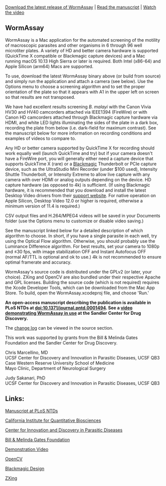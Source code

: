 [Download the latest release of WormAssay](https://github.com/chrismarcellino/wormassay/releases/latest) | [Read the manuscript](http://www.plosntds.org/article/info%3Adoi%2F10.1371%2Fjournal.pntd.0001494) | [Watch the video](http://vimeo.com/34962651)

## WormAssay
WormAssay is a Mac application for the automated screening of the motility of macroscopic parasites and other organisms in 6 through 96 well microtiter plates. A variety of HD and better camera hardware is supported (QuickTime X compatible or Blackmagic capture devices) and a Mac running macOS 10.13 High Sierra or later is required. Both Intel (x86-64) and Apple Silicon (arm64) Macs are supported.

To use, download the latest WormAssay binary above (or build from source) and simply run the application and attach a camera (see below). Use the Options menu to choose a screening algorithm and to set the proper orientation of the plate so that it appears with A1 in the upper left on screen so that results are not transposed.

We have had excellent results screening *B. malayi* with the Canon Vivia HV30 and HV40 camcorders attached via IEEE1394 (FireWire) or with Canon HD camcorders attached through Blackmagic capture hardware via HDMI, and white LED lights illuminating the sides of the plate in a dark box, recording the plate from below (i.e. dark-field for maximum contrast). See the manuscript below for more information on recording conditions and examples of videos to compare to. 

Any HD or better camera supported by QuickTime X for recording should work equally well (launch QuickTime and try) but if your camera doesn't have a FireWire port, you will generally either need a capture device that supports QuickTime X (rare) or a [Blackmagic](http://www.blackmagicdesign.com) Thunderbolt or PCIe capture device, such as the UltraStudio Mini Recorder (under $100 used), Intensity Shuttle Thunderbolt, or Intensity Extreme to allow live capture with any camera with over HDMI or analog outputs depending on the device. HD capture hardware (as opposed to 4k) is sufficient. (If using Blackmagic hardware, it is recommended that you download and install the latest Desktop Video drivers from their [support website](http://www.blackmagicdesign.com/support). For native operation on Apple Silicon, Desktop Video 12.0 or higher is required, otherwise a minimum version of 11.4 is required.) 

CSV output files and H.264/MPEG4 videos will be saved in your Documents folder (use the Options menu to customize or disable video saving.) 

See the manuscript linked below for a detailed description of which algorithm to choose. In short, if you have a single parasite in each well, try using the Optical Flow algorithm. Otherwise, you should probably use the Luminance Difference algorithm. For best results, set your camera to 1080p and ≤30 fps, with image stabilization OFF and Instant Autofocus OFF (normal AF/TTL is optional and ok to use.) 4k is not recommended to ensure optimal framerate and accuracy. 

WormAssay's source code is distributed under the GPLv2 (or later, your choice). ZXing and OpenCV are also bundled under their respective Apache and GPL licenses. Building the source code (which is not required) requires the Xcode Developer Tools, which can be downloaded from the Mac App Store. To build, open the WormAssay.xcodeproj file, and choose 'Run.'

**An open-access manuscript describing the publication is available in PLoS NTDs at [doi:10.1371/journal.pntd.0001494](http://www.plosntds.org/article/info%3Adoi%2F10.1371%2Fjournal.pntd.0001494). See a [video demonstrating WormAssay in use](http://vimeo.com/34962651) at the Sandler Center for Drug Discovery.**

The [change log](https://github.com/chrismarcellino/wormassay/blob/master/CHANGES.txt) can be viewed in the source section.

This work was supported by grants from the Bill & Melinda Gates Foundation and the Sandler Center for Drug Discovery. 

Chris Marcellino, MD<br>
UCSF Center for Discovery and Innovation in Parasitic Diseases, UCSF QB3<br>
Case Western Reserve University School of Medicine<br>
Mayo Clinic, Department of Neurological Surgery<br>

Judy Sakanari, PhD<br>
UCSF Center for Discovery and Innovation in Parasitic Diseases, UCSF QB3


## Links:
[Manuscript at PLoS NTDs](http://www.plosntds.org/article/info%3Adoi%2F10.1371%2Fjournal.pntd.0001494)

[California Institute for Quantitative Biosciences](http://qb3.org/)

[Center for Innovation and Discovery in Parasitic Diseases](http://www.cdipd.org)

[Bill & Melinda Gates Foundation](http://www.gatesfoundation.org/)

[Demonstration Video](http://vimeo.com/34962651)

[OpenCV](http://opencv.org)

[Blackmagic Design](http://www.blackmagicdesign.com)

[ZXing](https://code.google.com/p/zxing/)
